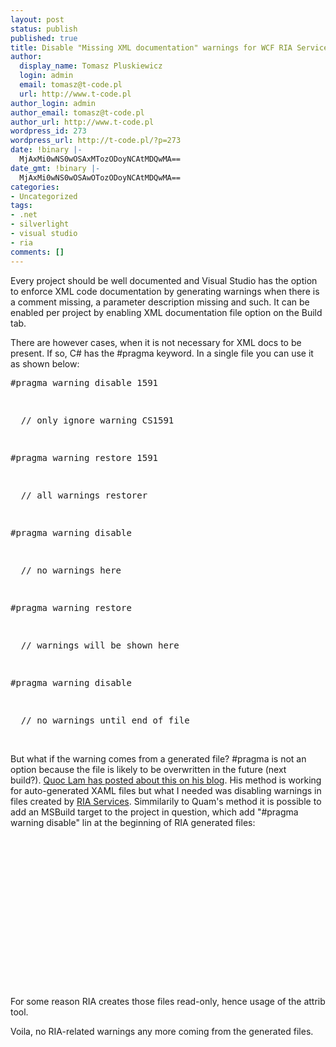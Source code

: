 ```yaml
---
layout: post
status: publish
published: true
title: Disable "Missing XML documentation" warnings for WCF RIA Services<
author:
  display_name: Tomasz Pluskiewicz
  login: admin
  email: tomasz@t-code.pl
  url: http://www.t-code.pl
author_login: admin
author_email: tomasz@t-code.pl
author_url: http://www.t-code.pl
wordpress_id: 273
wordpress_url: http://t-code.pl/?p=273
date: !binary |-
  MjAxMi0wNS0wOSAxMTozODoyNCAtMDQwMA==
date_gmt: !binary |-
  MjAxMi0wNS0wOSAwOTozODoyNCAtMDQwMA==
categories:
- Uncategorized
tags:
- .net
- silverlight
- visual studio
- ria
comments: []
---
```

<p><!--:en-->Every project should be well documented and Visual Studio has the option to enforce XML code documentation by generating warnings when there is a comment missing, a parameter description missing and such. It can be enabled per project by enabling XML documentation file option on the Build tab.</p>
<p>There are however cases, when it is not necessary for XML docs to be present. If so, C# has the #pragma keyword. In a single file you can use it as shown below:</p>
<pre class="brush: csharp; gutter: true">#pragma warning disable 1591</p>
<p>  // only ignore warning CS1591</p>
<p>#pragma warning restore 1591</p>
<p>  // all warnings restorer</p>
<p>#pragma warning disable</p>
<p>  // no warnings here</p>
<p>#pragma warning restore</p>
<p>  // warnings will be shown here</p>
<p>#pragma warning disable</p>
<p>  // no warnings until end of file</pre><br />
But what if the warning comes from a generated file? #pragma is not an option because the file is likely to be overwritten in the future (next build?).&nbsp;<a title="Disabling XML comment warnings for XAML files" href="http://lvquoc.blogspot.com/2010/11/disable-xml-comment-warning-in-workflow.html">Quoc Lam has posted about this on his blog</a>. His method is working for auto-generated XAML files but what I needed was disabling warnings in files created by <a title="RIA Services" href="http://www.silverlight.net/learn/advanced-techniques/wcf-ria-services/get-started-with-wcf-ria-services">RIA Services</a>. Simmilarily to Quam's method it is possible to add an MSBuild target to the project in question, which add "#pragma warning disable" lin at the beginning of RIA generated files:</p>
<pre class="brush: xml; gutter: true"><Target Name="CreateRiaClientFilesTaskDisableWarnings" AfterTargets="CreateRiaClientFiles"><br />
  <Exec Command="for %%f in (@(RiaClientGeneratedFiles)) do echo #pragma warning disable > %%f.temp" /><br />
  <Exec Command="for %%f in (@(RiaClientGeneratedFiles)) do type %%f >> %%f.temp" /><br />
  <Exec Command="for %%f in (@(RiaClientGeneratedFiles)) do attrib -r %%f" /><br />
  <Exec Command="for %%f in (@(RiaClientGeneratedFiles)) do move /y %%f.temp %%f" /><br />
  <Exec Command="for %%f in (@(RiaClientGeneratedFiles)) do attrib +r %%f" /><br />
  <Message Text="CreateRiaClientFilesTaskDisableWarnings: @(RiaClientGeneratedFiles)" /><br />
</Target></pre><br />
For some reason RIA creates those files read-only, hence usage of the attrib tool.</p>
<p>Voila, no RIA-related warnings any more coming from the generated files.<!--:--></p>
